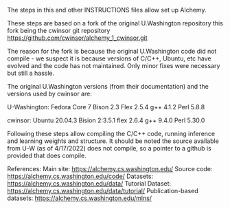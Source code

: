 
The steps in this and other INSTRUCTIONS files allow set up Alchemy.

These steps are based on a fork of the original U.Washington repository
this fork being the cwinsor git repository
https://github.com/cwinsor/alchemy_1_cwinsor.git

The reason for the fork is because the original U.Washington code
did not compile - we suspect it is because versions of C/C++, Ubuntu, etc
have evolved and the code has not maintained.  Only minor fixes
were necessary but still a hassle.

The original U.Washington versions (from their documentation) and the
versions used by cwinsor are:

U-Washington:
Fedora Core 7
Bison 2.3
Flex 2.5.4
g++ 4.1.2
Perl 5.8.8

cwinsor:
Ubuntu 20.04.3
Bision 2:3.5.1
flex 2.6.4
g++ 9.4.0
Perl 5.30.0

Following these steps allow compiling the C/C++ code, running inference and learning weights and structure. It should be noted the source available from U-W (as of 4/17/2022) does not compile, so a pointer to a github is provided that does compile.

References:
Main site:  https://alchemy.cs.washington.edu/
Source code:  https://alchemy.cs.washington.edu/code/
Datasets:  https://alchemy.cs.washington.edu/data/
Tutorial Dataset:  https://alchemy.cs.washington.edu/data/tutorial/
Publication-based datasets:  https://alchemy.cs.washington.edu/mlns/
